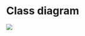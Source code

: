 # Class diagram

[![](https://mermaid.ink/img/pako:eNqNk01vwjAMhv9K5ONUKlpWluawwz6O06btNlVCHglQ0SYoSacB4r8vyUrFR4c41bae136dpFuYKi6AwbRCY55KnGusC0nIq56jLDdoSyVJAUkBZDC491Ec37jkDfWSsAWaSY1yfVHh8cfGWFULfSwJTU7RB6WWpZxfQb4LafGrElehRujvP29HdGesZ8deJ_tiD__vkM7olba8JlzI8aFufZ0QibXw0e4QDFtfAva-TxhCRI1ldYYfOmslxqK2E452L5S8y0607bpns5BzLYwJCojAnbsbzt3zC2QBdiEcCsyFXMywqWwBhfQoNlZ9rOUUmNWNiKBZ-dHtgwU2w8p01WdeWqW74golsC38AKP0Ns6HaT7KsnF2l4_yCNbA0pTGdJjkdJzkCaUpHe0i2Cjl2g7jLOg_Q9b2E6H9S_vf-M_uF2ZgCZ0?type=png)](https://mermaid.live/edit#pako:eNqNk01vwjAMhv9K5ONUKlpWluawwz6O06btNlVCHglQ0SYoSacB4r8vyUrFR4c41bae136dpFuYKi6AwbRCY55KnGusC0nIq56jLDdoSyVJAUkBZDC491Ec37jkDfWSsAWaSY1yfVHh8cfGWFULfSwJTU7RB6WWpZxfQb4LafGrElehRujvP29HdGesZ8deJ_tiD__vkM7olba8JlzI8aFufZ0QibXw0e4QDFtfAva-TxhCRI1ldYYfOmslxqK2E452L5S8y0607bpns5BzLYwJCojAnbsbzt3zC2QBdiEcCsyFXMywqWwBhfQoNlZ9rOUUmNWNiKBZ-dHtgwU2w8p01WdeWqW74golsC38AKP0Ns6HaT7KsnF2l4_yCNbA0pTGdJjkdJzkCaUpHe0i2Cjl2g7jLOg_Q9b2E6H9S_vf-M_uF2ZgCZ0)
